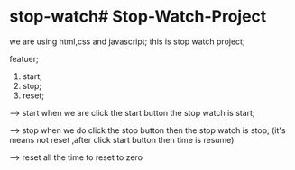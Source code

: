 # stop-watch# Stop-Watch-Project
 we are using html,css and javascript;
 this is stop watch project;

 featuer;

 1. start;
 2. stop;
 3. reset;

 --> start
 when we are click the start button the stop watch is start;

 --> stop
 when we do click  the stop button then the stop watch is stop;
 (it's means not reset ,after click start button then time is resume)

 --> reset
 all the time to reset to zero

 
